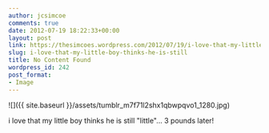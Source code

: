 ```yaml
---
author: jcsimcoe
comments: true
date: 2012-07-19 18:22:33+00:00
layout: post
link: https://thesimcoes.wordpress.com/2012/07/19/i-love-that-my-little-boy-thinks-he-is-still/
slug: i-love-that-my-little-boy-thinks-he-is-still
title: No Content Found
wordpress_id: 242
post_format:
- Image
---
```


![]({{ site.baseurl }}/assets/tumblr_m7f71l2shx1qbwpqvo1_1280.jpg)

i love that my little boy thinks he is still "little"… 3 pounds later!
